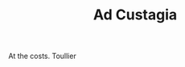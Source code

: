 ---
title: Ad Custagia
letter: A
permalink: "/definitions/ad-custagia.html"
body: At the costs. Toullier
published_at: '2018-07-07'
source: Black's Law Dictionary
layout: post
---